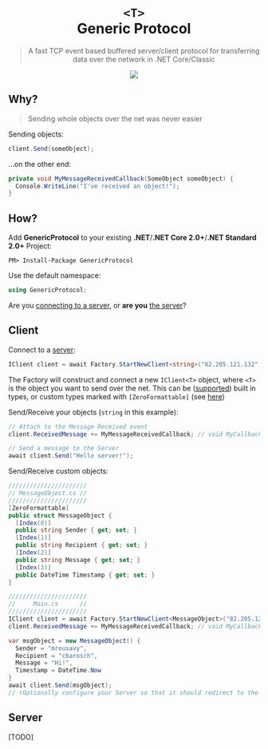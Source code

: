 <p align="center">
  <h1 align="center">
    <code class="rich-diff-level-one">&lt;T&gt;</code>
    <br/>
    Generic Protocol
  </h1>

  <blockquote align="center">A fast TCP event based buffered server/client protocol for transferring data over the network in .NET Core/Classic</blockquote>

  <p align="center">
    <a href="https://ci.appveyor.com/project/mrousavy/genericprotocol">
      <img src="https://ci.appveyor.com/api/projects/status/vlgt97f4bpgci6pj?svg=true">
    </a>
  </p>
<p/>

## Why?
> Sending whole objects over the net was never easier

Sending objects:
```csharp
client.Send(someObject);
```

...on the other end:
```csharp
private void MyMessageReceivedCallback(SomeObject someObject) {
  Console.WriteLine("I've received an object!");
}
```

## How?
Add **GenericProtocol** to your existing **.NET**/**.NET Core 2.0+**/**.NET Standard 2.0+** Project:
```
PM> Install-Package GenericProtocol
```

Use the default namespace:
```csharp
using GenericProtocol;
```

Are you [connecting to a server](#client), or **are you** [the server](#server)?


## Client
Connect to a [server](#server):
```csharp
IClient client = await Factory.StartNewClient<string>("82.205.121.132", 1024, true);
```
The Factory will construct and connect a new `IClient<T>` object, where `<T>` is the object
you want to send over the net. This can be ([supported](https://github.com/neuecc/ZeroFormatter#built-in-support-types))
built in types, or custom types marked with `[ZeroFormattable]` (see [here](https://github.com/neuecc/ZeroFormatter#quick-start))

Send/Receive your objects (`string` in this example):
```csharp
// Attach to the Message Received event
client.ReceivedMessage += MyMessageReceivedCallback; // void MyCallback(string)

// Send a message to the Server
await client.Send("Hello server!");
```

Send/Receive custom objects:
```csharp
//////////////////////
// MessageObject.cs //
//////////////////////
[ZeroFormattable]
public struct MessageObject {
  [Index(0)]
  public string Sender { get; set; }
  [Index(1)]
  public string Recipient { get; set; }
  [Index(2)]
  public string Message { get; set; }
  [Index(3)]
  public DateTime Timestamp { get; set; }
}

//////////////////////
//     Main.cs      //
//////////////////////
IClient client = await Factory.StartNewClient<MessageObject>("82.205.121.132", 1024);
client.ReceivedMessage += MyMessageReceivedCallback; // void MyCallback(MessageObject)

var msgObject = new MessageObject() {
  Sender = "mrousavy",
  Recipient = "cbarosch",
  Message = "Hi!",
  Timestamp = DateTime.Now
}
await client.Send(msgObject);
// (Optionally configure your Server so that it should redirect to the Recipient)
```

## Server
[TODO]
